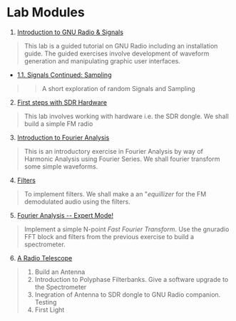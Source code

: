 
# Lab Modules

1. [Introduction to GNU Radio & Signals](01)
> This lab is a guided tutorial on GNU Radio including an installation guide. The guided exercises involve development of waveform generation and manipulating graphic user interfaces.           
  -  [1.1. Signals Continued: Sampling](01_1) 
  > > A short exploration of random Signals and Sampling

2. [First steps with SDR Hardware](02)   
> This lab involves working with hardware i.e. the SDR dongle. We shall build a simple FM radio

3. [Introduction to Fourier Analysis](03)   
> This is an introductory exercise in Fourier Analysis by way of Harmonic Analysis using Fourier Series. We shall fourier transform some simple waveforms. 

4. [Filters](04)   
>  To implement filters. We shall make a an "*equillizer* for the FM demodulated audio using the filters. 

5. [Fourier Analysis -- Expert Mode!](05)
> Implement a simple N-point *Fast Fourier Transform*. Use the gnuradio FFT block and filters from the previous exercise to build a spectrometer.

6. [A Radio Telescope](06)    
> 1. Build an Antenna
> 2. Introduction to Polyphase Filterbanks. Give a software upgrade to the Spectrometer 
> 3. Inegration of Antenna to SDR dongle to GNU Radio companion. Testing
> 4. First Light
